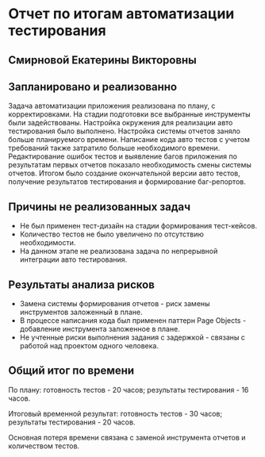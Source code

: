# Отчет по итогам автоматизации тестирования
## Смирновой Екатерины Викторовны

## Запланировано и реализованно 
Задача автоматизации приложения реализована по плану, с корректировками. 
На стадии подготовки все выбранные инструменты были задействованы.
Настройка окружения для реализации авто тестирования было выполнено.
Настройка системы отчетов заняло больше планируемого времени.
Написание кода авто тестов с учетом требований также затратило больше необходимого времени.
Редактирование ошибок тестов и выявление багов приложения по результатам первых отчетов показало необходимость смены системы отчетов.
Итогом было создание окончательной версии авто тестов, получение результатов тестирования и формирование баг-репортов.

## Причины не реализованных задач
- Не был применен тест-дизайн на стадии формирования тест-кейсов.
- Количество тестов не было увеличено по отсутствию необходимости. 
- На данном этапе не реализована задача по непрерывной интеграции авто тестирования.

## Результаты анализа рисков
- Замена системы формирования отчетов - риск замены инструментов заложенный в плане.
- В процессе написания кода был применен паттерн Page Objects - добавление инструмента заложенное в плане.
- Не учтенные риски выполнения задания с задержкой - связаны с работой над проектом одного человека.

## Общий итог по времени
По плану: готовность тестов - 20 часов; результаты тестирования - 16 часов.

Итоговый временной результат: готовность тестов - 30 часов; результаты тестирования - 20 часов.

Основная потеря времени связана с заменой инструмента отчетов и количеством тестов.